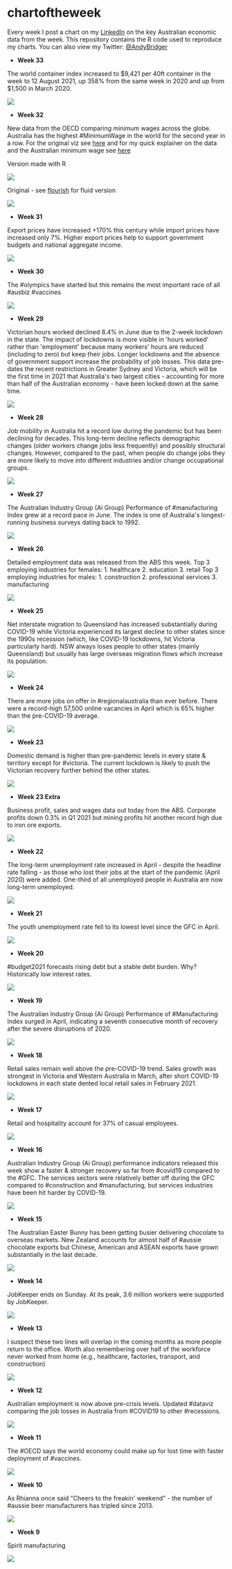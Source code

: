 # chartoftheweek
Every week I post a chart on my [LinkedIn](https://www.linkedin.com/in/andrewbridger/) on the key Australian economic data from the week. This repository contains the R code used to reproduce my charts. You can also view my Twitter: [@AndyBridger](https://twitter.com/AndyBridger)

- **Week 33** 

The world container index increased to $9,421 per 40ft container in the week to 12 August 2021, up 358% from the same week in 2020 and up from $1,500 in March 2020. 

![](https://github.com/andybridger/chartoftheweek/blob/main/2021/week33.png?raw=true)

- **Week 32** 

New data from the OECD comparing minimum wages across the globe. Australia has the highest #MinimumWage in the world for the second year in a row. For the original viz see [here](https://public.flourish.studio/visualisation/6938383/) and for my quick explainer on the data and the Australian minimum wage see [here](https://www.aigroup.com.au/news/blogs/2021/australia-had-the-highest-minimum-wage-in-the-world-again-in-2020/)

Version made with R

![](https://github.com/andybridger/chartoftheweek/blob/main/2021/week32.gif?raw=true)

Original - see [flourish](https://public.flourish.studio/visualisation/6938383/) for fluid version

![](https://github.com/andybridger/chartoftheweek/blob/main/2021/week32_flourish.gif?raw=true)

- **Week 31** 

Export prices have increased +170% this century while import prices have increased only 7%. Higher export prices help to support government budgets and national aggregate income.

![](https://github.com/andybridger/chartoftheweek/blob/main/2021/week31.png?raw=true)

- **Week 30** 

The #olympics have started but this remains the most important race of all #ausbiz #vaccines

![](https://github.com/andybridger/chartoftheweek/blob/main/2021/week30.png?raw=true)

- **Week 29** 

Victorian hours worked declined 8.4% in June due to the 2-week lockdown in the state. The impact of lockdowns is more visible in 'hours worked' rather than 'employment' because many workers' hours are reduced (including to zero) but keep their jobs. Longer lockdowns and the absence of government support increase the probability of job losses. This data pre-dates the recent restrictions in Greater Sydney and Victoria, which will be the first time in 2021 that Australia's two largest cities - accounting for more than half of the Australian economy - have been locked down at the same time.

![](https://github.com/andybridger/chartoftheweek/blob/main/2021/week29.png?raw=true)

- **Week 28** 

Job mobility in Australia hit a record low during the pandemic but has been declining for decades. This long-term decline reflects demographic changes (older workers change jobs less frequently) and possibly structural changes. However, compared to the past, when people do change jobs they are more likely to move into different industries and/or change occupational groups.

![](https://github.com/andybridger/chartoftheweek/blob/main/2021/week28.png?raw=true)

- **Week 27** 

The Australian Industry Group (Ai Group) Performance of #manufacturing Index grew at a record pace in June. The index is one of Australia's longest-running business surveys dating back to 1992.

![](https://github.com/andybridger/chartoftheweek/blob/main/2021/week27.png?raw=true)

- **Week 26** 

Detailed employment data was released from the ABS this week.
Top 3 employing industries for females: 1. healthcare 2. education 3. retail
Top 3 employing industries for males: 1. construction 2. professional services 3. manufacturing

![](https://github.com/andybridger/chartoftheweek/blob/main/2021/week26.png?raw=true)

- **Week 25** 

Net interstate migration to Queensland has increased substantially during COVID-19 while Victoria experienced its largest decline to other states since the 1990s recession (which, like COVID-19 lockdowns, hit Victoria particularly hard). NSW always loses people to other states (mainly Queensland) but usually has large overseas migration flows which increase its population. 

![](https://github.com/andybridger/chartoftheweek/blob/main/2021/week25.png?raw=true)

- **Week 24** 

There are more jobs on offer in #regionalaustralia than ever before. There were a record-high 57,500 online vacancies in April which is 65% higher than the pre-COVID-19 average.

![](https://github.com/andybridger/chartoftheweek/blob/main/2021/week24.png?raw=true)

- **Week 23** 

Domestic demand is higher than pre-pandemic levels in every state & territory except for #victoria. The current lockdown is likely to push the Victorian recovery further behind the other states.

![](https://github.com/andybridger/chartoftheweek/blob/main/2021/week23.png?raw=true)

- **Week 23 Extra** 

Business profit, sales and wages data out today from the ABS. Corporate profits down 0.3% in Q1 2021 but mining profits hit another record high due to iron ore exports.

![](https://github.com/andybridger/chartoftheweek/blob/main/2021/week23extra.png?raw=true)

- **Week 22**

The long-term unemployment rate increased in April - despite the headline rate falling - as those who lost their jobs at the start of the pandemic (April 2020) were added. One-third of all unemployed people in Australia are now long-term unemployed.

![](https://github.com/andybridger/chartoftheweek/blob/main/2021/week22.png?raw=true)

- **Week 21**

The youth unemployment rate fell to its lowest level since the GFC in April. 

![](https://github.com/andybridger/chartoftheweek/blob/main/2021/week21.png?raw=true)

- **Week 20**

#budget2021 forecasts rising debt but a stable debt burden. Why? Historically low interest rates. 

![](https://github.com/andybridger/chartoftheweek/blob/main/2021/week20.png?raw=true)

- **Week 19**

The Australian Industry Group (Ai Group) Performance of #Manufacturing Index surged in April, indicating a seventh consecutive month of recovery after the severe disruptions of 2020.


![](https://github.com/andybridger/chartoftheweek/blob/main/2021/week19.png?raw=true)

- **Week 18**

Retail sales remain well above the pre-COVID-19 trend. Sales growth was strongest in Victoria and Western Australia in March, after short COVID-19 lockdowns in each state dented local retail sales in February 2021. 

![](https://github.com/andybridger/chartoftheweek/blob/main/2021/week18.png?raw=true)

- **Week 17**

Retail and hospitality account for 37% of casual employees.

![](https://github.com/andybridger/chartoftheweek/blob/main/2021/week17.png?raw=true)


- **Week 16**

Australian Industry Group (Ai Group) performance indicators released this week show a faster & stronger recovery so far from #covid19 compared to the #GFC. The services sectors were relatively better off during the GFC compared to #construction and #manufacturing, but services industries have been hit harder by COVID-19.

![](https://github.com/andybridger/chartoftheweek/blob/main/2021/week16.png?raw=true)

- **Week 15**

The Australian Easter Bunny has been getting busier delivering chocolate to overseas markets. New Zealand accounts for almost half of #aussie chocolate exports but Chinese, American and ASEAN exports have grown substantially in the last decade.

![](https://github.com/andybridger/chartoftheweek/blob/main/2021/week15.png?raw=true)

- **Week 14**

JobKeeper ends on Sunday. At its peak, 3.6 million workers were supported by JobKeeper.

![](https://github.com/andybridger/chartoftheweek/blob/main/2021/week14.png?raw=true)

- **Week 13**

I suspect these two lines will overlap in the coming months as more people return to the office. Worth also remembering over half of the workforce never worked from home (e.g., healthcare, factories, transport, and construction)

![](https://github.com/andybridger/chartoftheweek/blob/main/2021/week13.png?raw=true)

- **Week 12**

Australian employment is now above pre-crisis levels.
Updated #dataviz comparing the job losses in Australia from #COVID19 to other #recessions.

![](https://github.com/andybridger/chartoftheweek/blob/main/2021/week12.gif?raw=true)

- **Week 11**

The #OECD says the world economy could make up for lost time with faster deployment of #vaccines.

![](https://github.com/andybridger/chartoftheweek/blob/main/2021/week11.png?raw=true)

- **Week 10**

As Rhianna once said "Cheers to the freakin' weekend" - the number of #aussie beer manufacturers has tripled since 2013.

![](https://github.com/andybridger/chartoftheweek/blob/main/2021/week10.png?raw=true)

- **Week 9**

Spirit manufacturing

![](https://github.com/andybridger/chartoftheweek/blob/main/2021/week9.png?raw=true)
